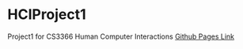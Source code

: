 # HCIProject1
Project1 for CS3366 Human Computer Interactions
[Github Pages Link](https://hakingdesign.github.io/HCIProject1/)
